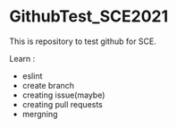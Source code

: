 # GithubTest_SCE2021
This is repository to test github for SCE.

Learn :
 - eslint
 - create branch
 - creating issue(maybe)
 - creating pull requests
 - mergning
